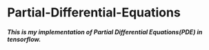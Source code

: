# Partial-Differential-Equations

##### This is my implementation of Partial Differential Equations(PDE) in tensorflow.
